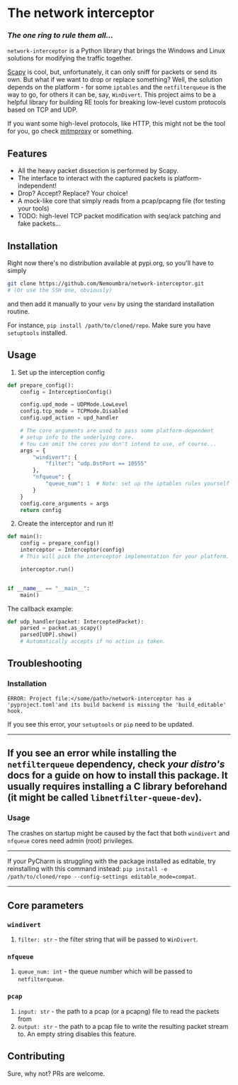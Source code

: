 
# The network interceptor
### _The one ring to rule them all..._

`network-interceptor` is a Python library that brings the Windows and Linux solutions for modifying the traffic together.

[Scapy](https://github.com/secdev/scapy) is cool, but, unfortunately, it can only sniff for packets or send its own.
But what if we want to drop or replace something?
Well, the solution depends on the platform - for some `iptables` and the `netfilterqueue` is the way to go,
for others it can be, say, `WinDivert`.
This project aims to be a helpful library for building RE tools for breaking low-level custom protocols based on TCP and UDP.

If you want some high-level protocols, like HTTP, this might not be the tool for you, go check [mitmproxy](https://github.com/mitmproxy/mitmproxy) or something.

## Features
 - All the heavy packet dissection is performed by Scapy.
 - The interface to interact with the captured packets is platform-independent!
 - Drop? Accept? Replace? Your choice!
 - A mock-like core that simply reads from a pcap/pcapng file (for testing your tools)
 - TODO: high-level TCP packet modification with seq/ack patching and fake packets...

## Installation
Right now there's no distribution available at pypi.org, so you'll have to simply
```sh
git clone https://github.com/Nemoumbra/network-interceptor.git
# (Or use the SSH one, obviously)
```
and then add it manually to your `venv` by using the standard installation routine.

For instance, `pip install /path/to/cloned/repo`. Make sure you have `setuptools` installed.

## Usage
1) Set up the interception config

```py
def prepare_config():
    config = InterceptionConfig()

    config.upd_mode = UDPMode.LowLevel
    config.tcp_mode = TCPMode.Disabled
    config.upd_action = upd_handler

    # The core arguments are used to pass some platform-dependent
    # setup info to the underlying core.
    # You can omit the cores you don't intend to use, of course...
    args = {
        "windivert": {
            "filter": "udp.DstPort == 10555"
        },
        "nfqueue": {
            "queue_num": 1  # Note: set up the iptables rules yourself
        }
    }
    config.core_arguments = args
    return config
   ```
2) Create the interceptor and run it!
```py
def main():
    config = prepare_config()
    interceptor = Interceptor(config) 
    # This will pick the interceptor implementation for your platform.

    interceptor.run()


if __name__ == "__main__":
    main()
```
The callback example:
```py
def udp_handler(packet: InterceptedPacket):
    parsed = packet.as_scapy()
    parsed[UDP].show()
    # Automatically accepts if no action is taken.
```
## Troubleshooting
### Installation
```
ERROR: Project file:</some/path>/network-interceptor has a 'pyproject.toml'and its build backend is missing the 'build_editable' hook.
```
If you see this error, your `setuptools` or `pip` need to be updated.

---
If you see an error while installing the `netfilterqueue` dependency, check *your distro's* docs
for a guide on how to install this package.
It usually requires installing a C library beforehand (it might be called `libnetfilter-queue-dev`).
---
### Usage
The crashes on startup might be caused by the fact that both `windivert` and `nfqueue` cores need admin (root) privileges.

---
If your PyCharm is struggling with the package installed as editable, try reinstalling with this command instead:
`pip install -e /path/to/cloned/repo --config-settings editable_mode=compat`.

---

## Core parameters
### `windivert`
1. `filter: str` - the filter string that will be passed to `WinDivert`.
### `nfqueue`
1. `queue_num: int` - the queue number which will be passed to `netfilterqueue`.
### `pcap`
1. `input: str` - the path to a pcap (or a pcapng) file to read the packets from
2. `output: str` - the path to a pcap file to write the resulting packet stream to. An empty string disables this feature.
## Contributing
Sure, why not? PRs are welcome.